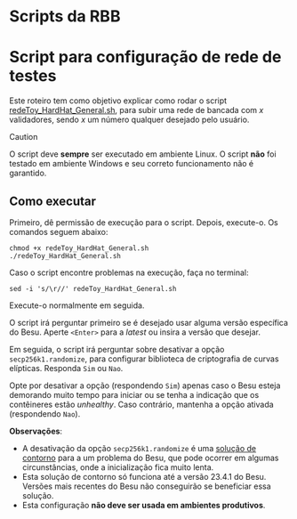# Scripts da RBB

# Script para configuração de rede de testes

Este roteiro tem como objetivo explicar como rodar o script [redeToy_HardHat_General.sh](redeToy_HardHat_General.sh), para subir uma rede de bancada com *x* validadores, sendo *x* um número qualquer desejado pelo usuário.

> [!CAUTION]
> O script deve **sempre** ser executado em ambiente Linux. O script **não** foi testado em ambiente Windows e seu correto funcionamento não é garantido.

## Como executar

Primeiro, dê permissão de execução para o script. Depois, execute-o. Os comandos seguem abaixo:

```
chmod +x redeToy_HardHat_General.sh
./redeToy_HardHat_General.sh
```

Caso o script encontre problemas na execução, faça no terminal:

```
sed -i 's/\r//' redeToy_HardHat_General.sh
```

Execute-o normalmente em seguida.

O script irá perguntar primeiro se é desejado usar alguma versão específica do Besu. Aperte `<Enter>` para a *latest* ou insira a versão que desejar.

Em seguida, o script irá perguntar sobre desativar a opção `secp256k1.randomize`, para configurar biblioteca de criptografia de curvas elípticas. Responda `Sim` ou `Nao`.

Opte por desativar a opção (respondendo `Sim`) apenas caso o Besu esteja demorando muito tempo para iniciar ou se tenha a indicação que os contêineres estão *unhealthy*. Caso contrário, mantenha a opção ativada (respondendo `Nao`).

**Observações**:
- A desativação da opção `secp256k1.randomize` é uma [solução de contorno](https://github.com/hyperledger/besu/issues/1464#issuecomment-710062915) para a um problema do Besu, que pode ocorrer em algumas circunstâncias, onde a inicialização fica muito lenta.
- Esta solução de contorno só funciona até a versão 23.4.1 do Besu. Versões mais recentes do Besu não conseguirão se beneficiar essa solução.
- Esta configuração **não deve ser usada em ambientes produtivos**.
